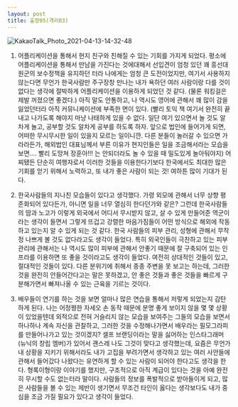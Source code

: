 ```yaml
---
layout: post
title: 출장05(격리03)
---
```


![KakaoTalk_Photo_2021-04-13-14-32-48](https://user-images.githubusercontent.com/50545088/114501670-65e3f400-9c65-11eb-972c-55290a134714.jpeg)

1. 어플리케이션을 통해서 현지 친구와 친해질 수 있는 기회를 가지게 되었다. 평소에 어플리케이션을 통해서 만남을 가진다는 것에대해서 선입견이 엄청 있던 꽤 흥선대원군의 보수정책을 유지하던 터라 나에게는 엄청 큰 도전이었지만, 여기서 사용하지 않는다면 무언가 한국사람만 주구장창 만나는 내가 욕하던 여러 사람이랑 다를 것이 없다는 생각에 절박하게 어플리케이션을 이용하게 되었던 것 같다. (물론 워킹걸은 제발 꺼졌으면 좋겠다.) 아직 말도 안통하고, 나 역시도 영어에 관해서 꽤 많이 감을 잃었던터라 아직 커뮤니케이션에 부족한 면이 있다. (빨리 토익 책 여기서 완전히 끝내고 나가도록 해야지 마냥 나태하게 있을 수 없다. 일단 여기 있으면서 놀 것도 알차게 놀고, 공부할 것도 알차게 공부를 하도록 하자. 앞으로 법인에 들어가게 되면, 어떠한 무시무시한 일이 있을지 모르는 일이니깐. 다른 분들이 놀러갈 수 있으면 가라라든가, 해외법인 대표님께서 부른 이유가 현지인들은 일을 조금해서라는 모습을 보면.... 빨리 도망쳐 장훈아!!! 는 안되더라도 놀 수 있을 때 밀도있게 놀아둬야지) 어찌됐든 단순히 여행자로서 이러한 것들을 이용한다기보다 한국에서도 최대한 많은 기회를 얻기 위해서 노력하고, 또 내가 좋은 사람이 되는 것! 여하튼 많이 기대가 된다.

2. 한국사람들의 지나친 모습들이 있다고 생각했다. 가령 외모에 관해서 너무 상향 평준화되어 있다든가, 아니면 일을 너무 열심히 한다던가와 같은? 그런데 한국사람들의 땀과 노고가 이렇게 외국에서 어디서 무시받지 않고, 살 수 있게 만들어준 역군이라는 생각이 들면서 그렇게 뜨겁고 강렬한 마음가짐들이 어떤 방식으로 해외에 작동하고 있는지 알 수 있게 되는 것 같다. 한국 사람들의 피부 관리, 성형에 관해서 무작정 나쁘게 볼 것도 없다라고도 생각이 들었다. 특히 외국인들이 극찬하고 있는 피부 관리에 관해서는 나 역시도 많이 피부에 관해서 안좋기 때문에 잘 구축되어 있는 인프라를 이용하면 또 좋을 것이라고도 생각이 들었다. 여전히 상대적인 것들이 있고, 절대적인 것들이 있다. 다른 분위기에 취해서 종종 주변을 못 보고는 하는데, 그러한 것을 완전히 안들어간다고는 말은 못하겠고, 안 좋은 것들과 좋은 것들을 빠르게 구분해가면서 빠져나올 수 있는 근육을 기르는 것이다.

3. 배우들이 연기를 하는 것을 보면 얼마나 많은 연습을 통해서 저렇게 되었는지 감탄하게 된다. 나는 어정쩡한 자세오 손 동작 때문에 분명 좋게 보이지 않을 몇 몇 상황이 있었을텐데 외적으로 전혀 거슬리지 않는 모습을 보여주는 그들의 모습을 보면서 하나하나 계속 자신을 관찰하고, 그러한 것을 수정해나가면서 배우라는 필모그라피를 만들어나가고 있는 것이겠지? 셀프 브랜딩이라는 말을 싫어하는 인스타그래머(뉴닉의 창립 멤버)가 있어서 괜스레 나도 그것이 맞다고 생각했는데, 요즘은 무언가 내 상황을 지키기 위해서라도 내가 고집을 부려가면서 생각하고 있는 여러 사안들에 관해서 들어갔다 나왔다는 유연하게 할 수 있는 사람이 되어야 한다고도 생각을 한다. 형록이형이랑 이야기를 했지만, 구조적으로 아직 계급이 있다는 것을 아예 완전히 무시할 수도 없는터라 말이다. 사람들의 정보를 폭발적으로 받아들이게 되고, 많은 사람들을 볼 수 있는 제반이 생기면서 무조건 타인이 옳다는 생각보다도 내가 중심을 조금 가질 필요가 있다고 생각이 들었다.